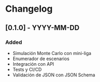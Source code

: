 # Changelog

## [0.1.0] - YYYY-MM-DD
### Added
- Simulación Monte Carlo con mini-liga
- Enumerador de escenarios
- Integración con API
- Tests y CI/CD
- Validación de JSON con JSON Schema
